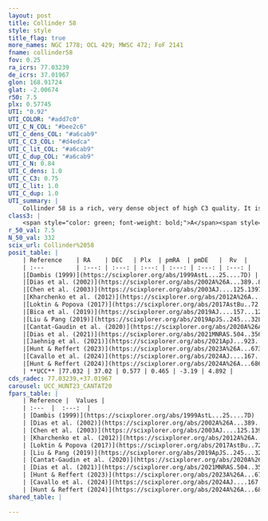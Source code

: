 ```yaml
---
layout: post
title: Collinder 58
style: style
title_flag: true
more_names: NGC 1778; OCL 429; MWSC 472; FoF 2141
fname: collinder58
fov: 0.25
ra_icrs: 77.03239
de_icrs: 37.01967
glon: 168.91724
glat: -2.00674
r50: 7.5
plx: 0.57745
UTI: "0.92"
UTI_COLOR: "#add7c0"
UTI_C_N_COL: "#bee2c6"
UTI_C_dens_COL: "#a6cab9"
UTI_C_C3_COL: "#d4edca"
UTI_C_lit_COL: "#a6cab9"
UTI_C_dup_COL: "#a6cab9"
UTI_C_N: 0.84
UTI_C_dens: 1.0
UTI_C_C3: 0.75
UTI_C_lit: 1.0
UTI_C_dup: 1.0
UTI_summary: |
    Collinder 58 is a rich, very dense object of high C3 quality. It is very well-studied in the literature.
class3: |
    <span style="color: green; font-weight: bold;">A</span><span style="color: #FFC300; font-weight: bold;">B</span>
r_50_val: 7.5
N_50_val: 332
scix_url: Collinder%2058
posit_table: |
    | Reference    | RA    | DEC   | Plx  | pmRA  | pmDE   |  Rv  |
    | :---         | :---: | :---: | :---: | :---: | :---: | :---: |
    |[Dambis (1999)](https://scixplorer.org/abs/1999AstL...25....7D) | 77.017 | 37.023 | -- | -- | -- | -- |
    |[Dias et al. (2002)](https://scixplorer.org/abs/2002A%26A...389..871D) | 77.017 | 37.023 | -- | 3.33 | -3.21 | 4.95 |
    |[Chen et al. (2003)](https://scixplorer.org/abs/2003AJ....125.1397C) | 77.03 | 37.035 | -- | 3.33 | -3.21 | 10.0 |
    |[Kharchenko et al. (2012)](https://scixplorer.org/abs/2012A%26A...543A.156K) | 76.995 | 37.028 | -- | -0.76 | -7.59 | -- |
    |[Loktin & Popova (2017)](https://scixplorer.org/abs/2017AstBu..72..257L) | 77.01 | 37.024 | -- | -0.048 | -1.997 | 8.2 |
    |[Bica et al. (2019)](https://scixplorer.org/abs/2019AJ....157...12B) | 77.01 | 37.023 | -- | -- | -- | -- |
    |[Liu & Pang (2019)](https://scixplorer.org/abs/2019ApJS..245...32L) | 77.036 | 37.015 | 0.57 | 0.502 | -3.134 | -- |
    |[Cantat-Gaudin et al. (2020)](https://scixplorer.org/abs/2020A%26A...640A...1C) | 77.033 | 37.02 | 0.581 | 0.506 | -3.145 | -- |
    |[Dias et al. (2021)](https://scixplorer.org/abs/2021MNRAS.504..356D) | 77.038 | 37.015 | 0.581 | 0.497 | -3.139 | -- |
    |[Jaehnig et al. (2021)](https://scixplorer.org/abs/2021ApJ...923..129J) | 77.033 | 37.022 | 0.612 | 0.533 | -3.157 | -- |
    |[Hunt & Reffert (2023)](https://scixplorer.org/abs/2023A%26A...673A.114H) | 77.026 | 37.018 | 0.583 | 0.472 | -3.208 | -2.253 |
    |[Cavallo et al. (2024)](https://scixplorer.org/abs/2024AJ....167...12C) | 77.027 | 37.02 | 0.585 | -- | -- | -- |
    |[Hunt & Reffert (2024)](https://scixplorer.org/abs/2024A%26A...686A..42H) | 77.026 | 37.018 | 0.583 | 0.472 | -3.208 | -2.253 |
    | **UCC** |77.032 | 37.02 | 0.577 | 0.465 | -3.19 | 4.892 | 
cds_radec: 77.03239,+37.01967
carousel: UCC_HUNT23_CANTAT20
fpars_table: |
    | Reference |  Values |
    | :---  |  :---:  |
    | [Dambis (1999)](https://scixplorer.org/abs/1999AstL...25....7D) | `E_B-V_=0.334, DM0=10.92, log_age_=8.1` |
    | [Dias et al. (2002)](https://scixplorer.org/abs/2002A%26A...389..871D) | `E(B-V)=0.336, Dist=1469.0, Age=8.155` |
    | [Chen et al. (2003)](https://scixplorer.org/abs/2003AJ....125.1397C) | `HDis=1469, Age=0.14` |
    | [Kharchenko et al. (2012)](https://scixplorer.org/abs/2012A%26A...543A.156K) | `e_bv=0.3, distance=1500, log_age=8.45` |
    | [Loktin & Popova (2017)](https://scixplorer.org/abs/2017AstBu..72..257L) | `E(B-V)=0.341, Dmod=10.843, logt=8.136` |
    | [Liu & Pang (2019)](https://scixplorer.org/abs/2019ApJS..245...32L) | `Age=0.204, Z=-0.25` |
    | [Cantat-Gaudin et al. (2020)](https://scixplorer.org/abs/2020A%26A...640A...1C) | `AVNN=0.87, DMNN=11.11, AgeNN=8.25` |
    | [Dias et al. (2021)](https://scixplorer.org/abs/2021MNRAS.504..356D) | `Av=1.37, Dist=1480, logage=7.992, [Fe/H]=-0.072` |
    | [Hunt & Reffert (2023)](https://scixplorer.org/abs/2023A%26A...673A.114H) | `AV50=1.031, diffAV50=0.954, MOD50=11.003, logAge50=8.241` |
    | [Cavallo et al. (2024)](https://scixplorer.org/abs/2024AJ....167...12C) | `AV50=1.36, dMod50=11.12, logAge50=8.18, [Fe/H]50=0.19` |
    | [Hunt & Reffert (2024)](https://scixplorer.org/abs/2024A%26A...686A..42H) | `MassJ=1024.56` |
shared_table: |
    
---
```

